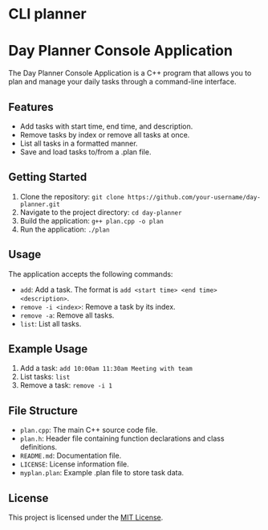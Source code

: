 # CLI  planner
# Day Planner Console Application

The Day Planner Console Application is a C++ program that allows you to plan and manage your daily tasks through a command-line interface.

## Features

- Add tasks with start time, end time, and description.
- Remove tasks by index or remove all tasks at once.
- List all tasks in a formatted manner.
- Save and load tasks to/from a .plan file.

## Getting Started

1. Clone the repository: `git clone https://github.com/your-username/day-planner.git`
2. Navigate to the project directory: `cd day-planner`
3. Build the application: `g++ plan.cpp -o plan`
4. Run the application: `./plan`

## Usage

The application accepts the following commands:

- `add`: Add a task. The format is `add <start time> <end time> <description>`.
- `remove -i <index>`: Remove a task by its index.
- `remove -a`: Remove all tasks.
- `list`: List all tasks.

## Example Usage

1. Add a task: `add 10:00am 11:30am Meeting with team`
2. List tasks: `list`
3. Remove a task: `remove -i 1`

## File Structure

- `plan.cpp`: The main C++ source code file.
- `plan.h`: Header file containing function declarations and class definitions.
- `README.md`: Documentation file.
- `LICENSE`: License information file.
- `myplan.plan`: Example .plan file to store task data.

## License

This project is licensed under the [MIT License](LICENSE).

